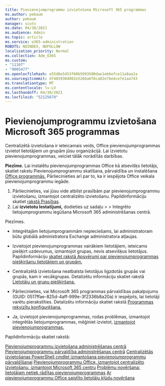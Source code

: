 ```yaml
---
title: Pievienojumprogrammu izvietošana Microsoft 365 programmas
ms.author: pebaum
author: pebaum
manager: scotv
ms.date: 04/30/2021
ms.audience: Admin
ms.topic: article
ms.service: o365-administration
ROBOTS: NOINDEX, NOFOLLOW
localization_priority: Normal
ms.collection: Adm_O365
ms.custom:
- "11107"
- "9005477"
ms.openlocfilehash: e55d8e5453f60b5993500dae1eb6efce11a8aa1a
ms.sourcegitcommit: d74039304002e526ba6f8ca02e76e4ce7e1aa743
ms.translationtype: MT
ms.contentlocale: lv-LV
ms.lasthandoff: 04/30/2021
ms.locfileid: "52125679"
---
```

# <a name="deploying-add-ins-for-microsoft-365-apps"></a>Pievienojumprogrammu izvietošana Microsoft 365 programmas

Centralizētā izvietošana ir ieteicamais veids, Office pievienojumprogrammas izvietot lietotājiem un grupām jūsu organizācijā. Lai izvietotu pievienojumprogrammas, veiciet tālāk norādītās darbības.

**Piezīme.** Lai instalētu pievienojumprogrammas Office kā atsevišķs lietotājs, skatiet rakstu Pievienojumprogrammu skatīšana, pārvaldība un instalēšana [Office programmās.](https://support.microsoft.com/topic/view-manage-and-install-add-ins-in-office-programs-16278816-1948-4028-91e5-76dca5380f8d) Pārliecinieties arī par to, ka ir iespējota Office veikala pievienojumprogrammu iegāde. 

1. Pārliecinieties, vai jūsu vide atbilst prasībām par pievienojumprogrammu izvietošanu, izmantojot centralizēto izvietošanu. Papildinformāciju skatiet [rakstā Prasības](https://docs.microsoft.com/microsoft-365/admin/manage/centralized-deployment-of-add-ins?#requirements).
2. Lai **izvietotu Iestatījumi,** dodieties uz sadaļu  >    >   Integrēto lietojumprogrammu iegūšana Microsoft 365 administrēšanas centrā. 

Piezīmes. 

- Integrētajām lietojumprogrammām nepieciešams, lai administratoram būtu globālā administratora Exchange administratora atļaujas.

- Izvietojot pievienojumprogrammas vairākiem lietotājiem, ieteicams piešķirt uzdevumus, izmantojot grupas, nevis atsevišķus lietotājus. Papildinformāciju [skatiet rakstā Apsvērumi par pievienojumprogrammas piešķiršanu lietotājiem un grupām.](https://docs.microsoft.com/microsoft-365/admin/manage/manage-deployment-of-add-ins?view=o365-worldwide#considerations-when-assigning-an-add-in-to-users-and-groups)

- Centralizētā izvietošana neatbalsta lietotājus ligzdotās grupās vai grupās, kam ir vecākgrupas. Detalizētu informāciju skatiet rakstā [Lietotāju un grupu piešķiršana.](https://docs.microsoft.com/microsoft-365/admin/manage/centralized-deployment-of-add-ins?view=o365-worldwide#user-and-group-assignments)

- Pārliecinieties, vai Microsoft 365 programmas pārvaldības pakalpojums (GUID: 0517ffae-825d-4aff-999e-3f2336b8a20a) ir iespējots, lai lietotāji varētu pierakstīties. Detalizētu informāciju skatiet rakstā [Programmas rekvizītu konfigurēšana.](https://docs.microsoft.com/azure/active-directory/manage-apps/add-application-portal-configure#configure-app-properties)

- Ja, izvietojot pievienojumprogrammas, rodas problēmas, izmantojot integrētās lietojumprogrammas, mēģiniet izvietot, [izmantojot pievienojumprogrammas.](https://admin.microsoft.com/AdminPortal/Home?#/Settings/AddIns)

Papildinformāciju skatiet rakstā:

[Pievienojumprogrammu izvietošana administrēšanas centrā](https://docs.microsoft.com/microsoft-365/admin/manage/manage-deployment-of-add-ins) 
 [Pievienojumprogrammu pārvaldība administrēšanas centrā](https://docs.microsoft.com/microsoft-365/admin/manage/manage-addins-in-the-admin-center) 
 [Centralizētās izvietošanas PowerShell cmdlet izmantošana pievienojumprogrammu pārvaldīšanai](https://docs.microsoft.com/microsoft-365/enterprise/use-the-centralized-deployment-powershell-cmdlets-to-manage-add-ins) 
 [Pievienojumprogrammu Office, izmantojot centralizēto izvietošanu, izmantojot Microsoft 365 centru](https://docs.microsoft.com/office/dev/add-ins/publish/centralized-deployment#publish-an-office-add-in-via-centralized-deployment) 
 [Problēmu novēršana: lietotājam netiek rādītas pievienojumprogrammas](https://docs.microsoft.com/office365/troubleshoot/access-management/user-not-seeing-add-ins) 
 [Ar pievienojumprogrammu Office saistīto lietotāju kļūdu novēršana](https://docs.microsoft.com/office/dev/add-ins/testing/testing-and-troubleshooting)